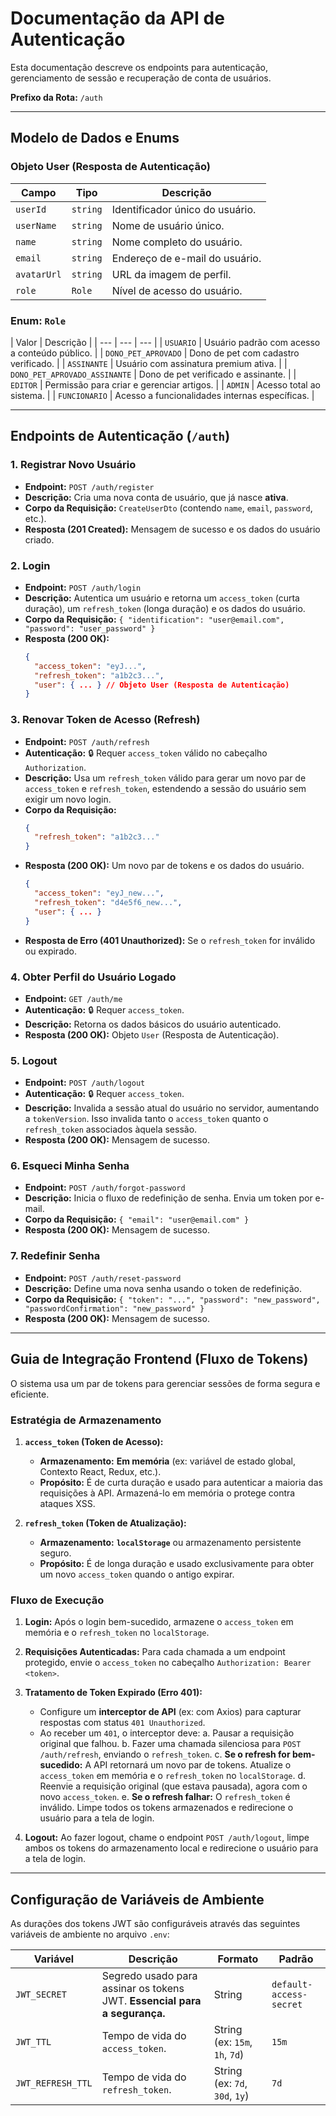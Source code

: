 # Documentação da API de Autenticação

Esta documentação descreve os endpoints para autenticação, gerenciamento de sessão e recuperação de conta de usuários.

**Prefixo da Rota:** `/auth`

---

## Modelo de Dados e Enums

### Objeto User (Resposta de Autenticação)

| Campo | Tipo | Descrição |
| --- | --- | --- |
| `userId` | `string` | Identificador único do usuário. |
| `userName` | `string` | Nome de usuário único. |
| `name` | `string` | Nome completo do usuário. |
| `email` | `string` | Endereço de e-mail do usuário. |
| `avatarUrl` | `string` | URL da imagem de perfil. |
| `role` | `Role` | Nível de acesso do usuário. |

### Enum: `Role`

| Valor | Descrição |
| --- | --- | --- |
| `USUARIO` | Usuário padrão com acesso a conteúdo público. |
| `DONO_PET_APROVADO` | Dono de pet com cadastro verificado. |
| `ASSINANTE` | Usuário com assinatura premium ativa. |
| `DONO_PET_APROVADO_ASSINANTE` | Dono de pet verificado e assinante. |
| `EDITOR` | Permissão para criar e gerenciar artigos. |
| `ADMIN` | Acesso total ao sistema. |
| `FUNCIONARIO` | Acesso a funcionalidades internas específicas. |

---

## Endpoints de Autenticação (`/auth`)

### 1. Registrar Novo Usuário

- **Endpoint:** `POST /auth/register`
- **Descrição:** Cria uma nova conta de usuário, que já nasce **ativa**.
- **Corpo da Requisição:** `CreateUserDto` (contendo `name`, `email`, `password`, etc.).
- **Resposta (201 Created):** Mensagem de sucesso e os dados do usuário criado.

### 2. Login

- **Endpoint:** `POST /auth/login`
- **Descrição:** Autentica um usuário e retorna um `access_token` (curta duração), um `refresh_token` (longa duração) e os dados do usuário.
- **Corpo da Requisição:** `{ "identification": "user@email.com", "password": "user_password" }`
- **Resposta (200 OK):**
  ```json
  {
    "access_token": "eyJ...",
    "refresh_token": "a1b2c3...",
    "user": { ... } // Objeto User (Resposta de Autenticação)
  }
  ```

### 3. Renovar Token de Acesso (Refresh)

- **Endpoint:** `POST /auth/refresh`
- **Autenticação:** 🔒 Requer `access_token` válido no cabeçalho `Authorization`.
- **Descrição:** Usa um `refresh_token` válido para gerar um novo par de `access_token` e `refresh_token`, estendendo a sessão do usuário sem exigir um novo login.
- **Corpo da Requisição:**
  ```json
  {
    "refresh_token": "a1b2c3..."
  }
  ```
- **Resposta (200 OK):** Um novo par de tokens e os dados do usuário.
  ```json
  {
    "access_token": "eyJ_new...",
    "refresh_token": "d4e5f6_new...",
    "user": { ... }
  }
  ```
- **Resposta de Erro (401 Unauthorized):** Se o `refresh_token` for inválido ou expirado.

### 4. Obter Perfil do Usuário Logado

- **Endpoint:** `GET /auth/me`
- **Autenticação:** 🔒 Requer `access_token`.
- **Descrição:** Retorna os dados básicos do usuário autenticado.
- **Resposta (200 OK):** Objeto `User` (Resposta de Autenticação).

### 5. Logout

- **Endpoint:** `POST /auth/logout`
- **Autenticação:** 🔒 Requer `access_token`.
- **Descrição:** Invalida a sessão atual do usuário no servidor, aumentando a `tokenVersion`. Isso invalida tanto o `access_token` quanto o `refresh_token` associados àquela sessão.
- **Resposta (200 OK):** Mensagem de sucesso.

### 6. Esqueci Minha Senha

- **Endpoint:** `POST /auth/forgot-password`
- **Descrição:** Inicia o fluxo de redefinição de senha. Envia um token por e-mail.
- **Corpo da Requisição:** `{ "email": "user@email.com" }`
- **Resposta (200 OK):** Mensagem de sucesso.

### 7. Redefinir Senha

- **Endpoint:** `POST /auth/reset-password`
- **Descrição:** Define uma nova senha usando o token de redefinição.
- **Corpo da Requisição:** `{ "token": "...", "password": "new_password", "passwordConfirmation": "new_password" }`
- **Resposta (200 OK):** Mensagem de sucesso.

---

## Guia de Integração Frontend (Fluxo de Tokens)

O sistema usa um par de tokens para gerenciar sessões de forma segura e eficiente.

### Estratégia de Armazenamento

1.  **`access_token` (Token de Acesso):**
    - **Armazenamento:** **Em memória** (ex: variável de estado global, Contexto React, Redux, etc.).
    - **Propósito:** É de curta duração e usado para autenticar a maioria das requisições à API. Armazená-lo em memória o protege contra ataques XSS.

2.  **`refresh_token` (Token de Atualização):**
    - **Armazenamento:** **`localStorage`** ou armazenamento persistente seguro.
    - **Propósito:** É de longa duração e usado exclusivamente para obter um novo `access_token` quando o antigo expirar.

### Fluxo de Execução

1.  **Login:** Após o login bem-sucedido, armazene o `access_token` em memória e o `refresh_token` no `localStorage`.

2.  **Requisições Autenticadas:** Para cada chamada a um endpoint protegido, envie o `access_token` no cabeçalho `Authorization: Bearer <token>`.

3.  **Tratamento de Token Expirado (Erro 401):**
    - Configure um **interceptor de API** (ex: com Axios) para capturar respostas com status `401 Unauthorized`.
    - Ao receber um `401`, o interceptor deve:
        a. Pausar a requisição original que falhou.
        b. Fazer uma chamada silenciosa para `POST /auth/refresh`, enviando o `refresh_token`.
        c. **Se o refresh for bem-sucedido:** A API retornará um novo par de tokens. Atualize o `access_token` em memória e o `refresh_token` no `localStorage`.
        d. Reenvie a requisição original (que estava pausada), agora com o novo `access_token`.
        e. **Se o refresh falhar:** O `refresh_token` é inválido. Limpe todos os tokens armazenados e redirecione o usuário para a tela de login.

4.  **Logout:** Ao fazer logout, chame o endpoint `POST /auth/logout`, limpe ambos os tokens do armazenamento local e redirecione o usuário para a tela de login.

---

## Configuração de Variáveis de Ambiente

As durações dos tokens JWT são configuráveis através das seguintes variáveis de ambiente no arquivo `.env`:

| Variável | Descrição | Formato | Padrão |
| --- | --- | --- | --- |
| `JWT_SECRET` | Segredo usado para assinar os tokens JWT. **Essencial para a segurança.** | String | `default-access-secret` |
| `JWT_TTL` | Tempo de vida do `access_token`. | String (ex: `15m`, `1h`, `7d`) | `15m` |
| `JWT_REFRESH_TTL` | Tempo de vida do `refresh_token`. | String (ex: `7d`, `30d`, `1y`) | `7d` |
